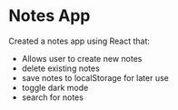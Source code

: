 # Notes App
Created a notes app using React that:
- Allows user to create new notes
- delete existing notes
- save notes to localStorage for later use
- toggle dark mode
- search for notes
